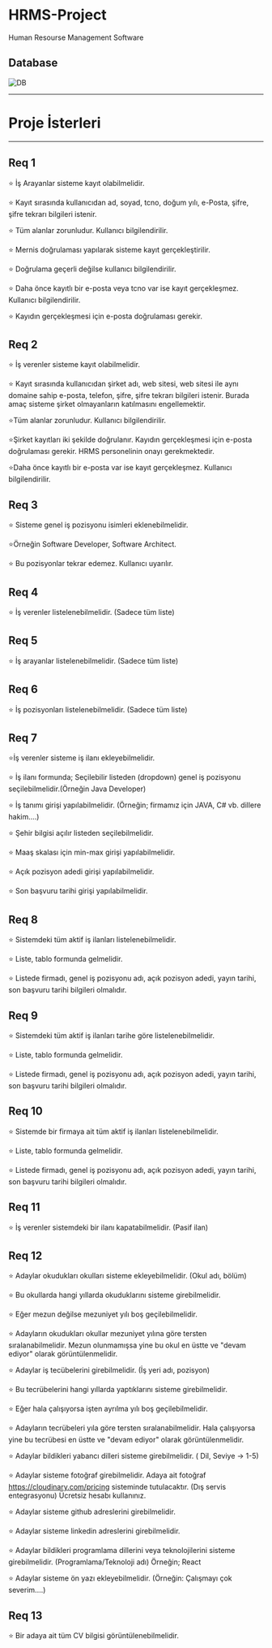 # HRMS-Project
Human Resourse Management Software


## Database
![DB](https://user-images.githubusercontent.com/81679513/120933861-be36ef80-c704-11eb-964e-9b62685d327e.png)

-------------------------------------------------

# Proje İsterleri

-------------------------------------------------

## Req 1 

⭐ İş Arayanlar sisteme kayıt olabilmelidir.

⭐ Kayıt sırasında kullanıcıdan ad, soyad, tcno, doğum yılı, e-Posta, şifre, şifre tekrarı bilgileri istenir.

⭐ Tüm alanlar zorunludur. Kullanıcı bilgilendirilir.

⭐ Mernis doğrulaması yapılarak sisteme kayıt gerçekleştirilir.

⭐ Doğrulama geçerli değilse kullanıcı bilgilendirilir.

⭐ Daha önce kayıtlı bir e-posta veya tcno var ise kayıt gerçekleşmez. Kullanıcı bilgilendirilir.

⭐ Kayıdın gerçekleşmesi için e-posta doğrulaması gerekir.

## Req 2 

⭐ İş verenler sisteme kayıt olabilmelidir.

⭐ Kayıt sırasında kullanıcıdan şirket adı, web sitesi, web sitesi ile aynı domaine sahip e-posta, telefon, şifre, şifre tekrarı bilgileri istenir. Burada amaç sisteme şirket olmayanların katılmasını engellemektir.

⭐Tüm alanlar zorunludur. Kullanıcı bilgilendirilir.

⭐Şirket kayıtları iki şekilde doğrulanır. Kayıdın gerçekleşmesi için e-posta doğrulaması gerekir. HRMS personelinin onayı gerekmektedir.

⭐Daha önce kayıtlı bir e-posta var ise kayıt gerçekleşmez. Kullanıcı bilgilendirilir.

## Req 3 

⭐ Sisteme genel iş pozisyonu isimleri eklenebilmelidir. 

⭐Örneğin Software Developer, Software Architect.

⭐ Bu pozisyonlar tekrar edemez. Kullanıcı uyarılır.

## Req 4 

⭐ İş verenler listelenebilmelidir. (Sadece tüm liste)

## Req 5 

⭐ İş arayanlar listelenebilmelidir. (Sadece tüm liste)

## Req 6 

⭐ İş pozisyonları listelenebilmelidir. (Sadece tüm liste)

## Req 7 

⭐İş verenler sisteme iş ilanı ekleyebilmelidir.

⭐ İş ilanı formunda; Seçilebilir listeden (dropdown) genel iş pozisyonu seçilebilmelidir.(Örneğin Java Developer)

⭐ İş tanımı girişi yapılabilmelidir. (Örneğin; firmamız için JAVA, C# vb. dillere hakim....)

⭐ Şehir bilgisi açılır listeden seçilebilmelidir. 

⭐ Maaş skalası için min-max girişi yapılabilmelidir. 

⭐ Açık pozisyon adedi girişi yapılabilmelidir. 

⭐ Son başvuru tarihi girişi yapılabilmelidir.

## Req 8 

⭐ Sistemdeki tüm aktif iş ilanları listelenebilmelidir.

⭐ Liste, tablo formunda gelmelidir.

⭐ Listede firmadı, genel iş pozisyonu adı, açık pozisyon adedi, yayın tarihi, son başvuru tarihi bilgileri olmalıdır.

## Req 9 

⭐ Sistemdeki tüm aktif iş ilanları tarihe göre listelenebilmelidir.

⭐ Liste, tablo formunda gelmelidir.

⭐ Listede firmadı, genel iş pozisyonu adı, açık pozisyon adedi, yayın tarihi, son başvuru tarihi bilgileri olmalıdır.

## Req 10 

⭐ Sistemde bir firmaya ait tüm aktif iş ilanları listelenebilmelidir.

⭐ Liste, tablo formunda gelmelidir.

⭐ Listede firmadı, genel iş pozisyonu adı, açık pozisyon adedi, yayın tarihi, son başvuru tarihi bilgileri olmalıdır.

## Req 11 

⭐ İş verenler sistemdeki bir ilanı kapatabilmelidir. (Pasif ilan)

## Req 12 

⭐ Adaylar okudukları okulları sisteme ekleyebilmelidir. (Okul adı, bölüm)

⭐ Bu okullarda hangi yıllarda okuduklarını sisteme girebilmelidir.

⭐ Eğer mezun değilse mezuniyet yılı boş geçilebilmelidir.

⭐ Adayların okudukları okullar mezuniyet yılına göre tersten sıralanabilmelidir. Mezun olunmamışsa yine bu okul en üstte ve "devam ediyor" olarak görüntülenmelidir.

⭐ Adaylar iş tecübelerini girebilmelidir. (İş yeri adı, pozisyon)

⭐ Bu tecrübelerini hangi yıllarda yaptıklarını sisteme girebilmelidir.

⭐ Eğer hala çalışıyorsa işten ayrılma yılı boş geçilebilmelidir.

⭐ Adayların tecrübeleri yıla göre tersten sıralanabilmelidir. Hala çalışıyorsa yine bu tecrübesi en üstte ve "devam ediyor" olarak görüntülenmelidir.

⭐ Adaylar bildikleri yabancı dilleri sisteme girebilmelidir. ( Dil, Seviye -> 1-5)

⭐ Adaylar sisteme fotoğraf girebilmelidir. Adaya ait fotoğraf https://cloudinary.com/pricing sisteminde tutulacaktır. (Dış servis entegrasyonu) Ücretsiz hesabı kullanınız.

⭐ Adaylar sisteme github adreslerini girebilmelidir.

⭐ Adaylar sisteme linkedin adreslerini girebilmelidir.

⭐ Adaylar bildikleri programlama dillerini veya teknolojilerini sisteme girebilmelidir. (Programlama/Teknoloji adı) Örneğin; React

⭐ Adaylar sisteme ön yazı ekleyebilmelidir. (Örneğin: Çalışmayı çok severim....)

## Req 13 

⭐ Bir adaya ait tüm CV bilgisi görüntülenebilmelidir.
